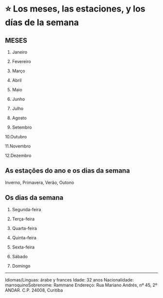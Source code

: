 # :star: Los meses, las estaciones, y los días de la semana


## MESES

1. Janeiro

2. Fevereiro

3. Março

4. Abril

5. Maio

6. Junho

7. Julho

8. Agosto

9. Setembro

10.Outubro

11.Novembro

12.Dezembro

##  As estações do ano e os dias da semana

Inverno, Primavera, Verão, Outono

## Os dias da semana

1. Segunda-feira

2. Terça-feira

3. Quarta-feira

4. Quinta-feira

5. Sexta-feira

6. Sábado

7. Domingo

---
Idiomas/Linguas: árabe y 
frances
Idade: 32 anos
Nacionalidade: marroquinoSobrenome: Rammane
Endereço:
Rua Mariano Andrés, nº 45, 2º ANDAR. C.P. 24008, Curitiba

